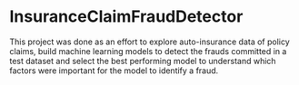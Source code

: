 # InsuranceClaimFraudDetector
This project was done as an effort to explore auto-insurance data of policy claims, build machine learning models to detect the frauds committed in a test dataset and select the best performing model to understand which factors were important for the model to identify a fraud.
